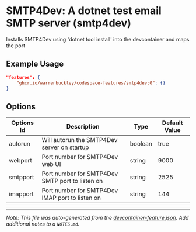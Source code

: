 
# SMTP4Dev: A dotnet test email SMTP server (smtp4dev)

Installs SMTP4Dev using 'dotnet tool install' into the devcontainer and maps the port

## Example Usage

```json
"features": {
    "ghcr.io/warrenbuckley/codespace-features/smtp4dev:0": {}
}
```

## Options

| Options Id | Description | Type | Default Value |
|-----|-----|-----|-----|
| autorun | Will autorun the SMTP4Dev server on startup | boolean | true |
| webport | Port number for SMTP4Dev web UI | string | 9000 |
| smtpport | Port number for SMTP4Dev SMTP port to listen on | string | 2525 |
| imapport | Port number for SMTP4Dev IMAP port to listen on | string | 144 |



---

_Note: This file was auto-generated from the [devcontainer-feature.json](https://github.com/warrenbuckley/codespace-features/blob/main/src/smtp4dev/devcontainer-feature.json).  Add additional notes to a `NOTES.md`._
